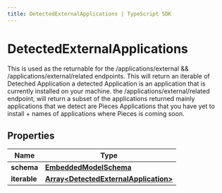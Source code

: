 ```yaml
---
title: DetectedExternalApplications | TypeScript SDK
---
```



# DetectedExternalApplications

This is used as the returnable for the /applications/external && /applications/external/related endpoints.  This will return an iterable of Deteched Application a detected Application is an application that is currently installed on your machine.  the /applications/external/related endpoint, will return a subset of the applications returned mainly applications that we detect are Pieces Applications that you have yet to install + names of applications where Pieces is coming soon.

## Properties

Name | Type
------------ | -------------
**schema** | [**EmbeddedModelSchema**](EmbeddedModelSchema)
**iterable** | [**Array&lt;DetectedExternalApplication&gt;**](DetectedExternalApplication)


